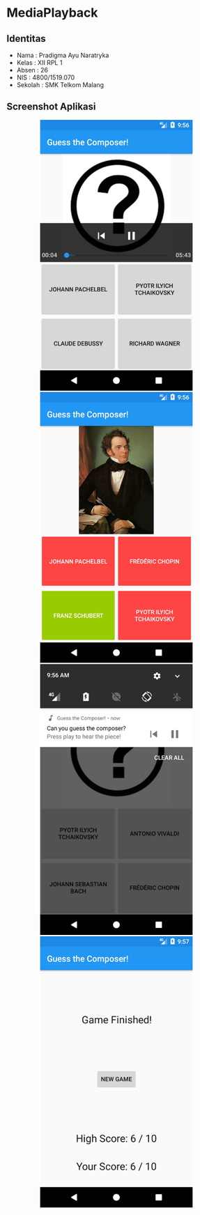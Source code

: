 # MediaPlayback
## Identitas
* Nama  : Pradigma Ayu Naratryka
* Kelas : XII RPL 1
* Absen : 26
* NIS   : 4800/1519.070
* Sekolah : SMK Telkom Malang
 
## Screenshot Aplikasi
<p align="center">
  <img src="https://github.com/pradigma/MediaPlayback/blob/master/screenshot/Screenshot_1503975389.png" width="350"/>
  <img src="https://github.com/pradigma/MediaPlayback/blob/master/screenshot/Screenshot_1503975400.png" width="350"/>
  <img src="https://github.com/pradigma/MediaPlayback/blob/master/screenshot/Screenshot_1503975415.png" width="350"/>
  <img src="https://github.com/pradigma/MediaPlayback/blob/master/screenshot/Screenshot_1503975434.png" width="350"/>
</p>
